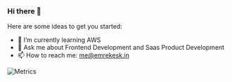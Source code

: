 ### Hi there 👋

Here are some ideas to get you started:

- 🌱 I’m currently learning AWS
- 💬 Ask me about Frontend Development and Saas Product Development
- 📫 How to reach me: me@emrekesk.in

![Metrics](https://metrics.lecoq.io/emrekeskinmac?template=classic&base.activity=0&base.repositories=0&isocalendar=1&languages=1&stars=1&isocalendar.duration=half-year&stars.limit=4&config.timezone=Europe%2FIstanbul)
